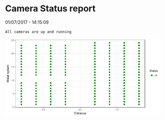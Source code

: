 Camera Status report
================
01/07/2017 - 14:15:09

    All cameras are up and running

![](camreport_files/figure-markdown_github/unnamed-chunk-2-1.png)
